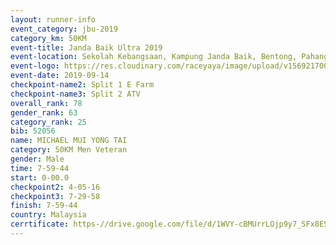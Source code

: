 ```yaml
---
layout: runner-info 
event_category: jbu-2019 
category_km: 50KM 
event-title: Janda Baik Ultra 2019  
event-location: Sekolah Kebangsaan, Kampung Janda Baik, Bentong, Pahang, Malaysia 
event-logo: https://res.cloudinary.com/raceyaya/image/upload/v1569217009/logo/janda-baik_vch1pc.jpg 
event-date: 2019-09-14 
checkpoint-name2: Split 1 E Farm 
checkpoint-name3: Split 2 ATV 
overall_rank: 78
gender_rank: 63
category_rank: 25
bib: 52056
name: MICHAEL MUI YONG TAI
category: 50KM Men Veteran
gender: Male
time: 7-59-44
start: 0-00.0
checkpoint2: 4-05-16
checkpoint3: 7-29-58
finish: 7-59-44
country: Malaysia
cerrtificate: https-//drive.google.com/file/d/1WVY-cBMUrrLOjp9y7_SFx8ESspylcv80/view?usp=sharing
---
```

